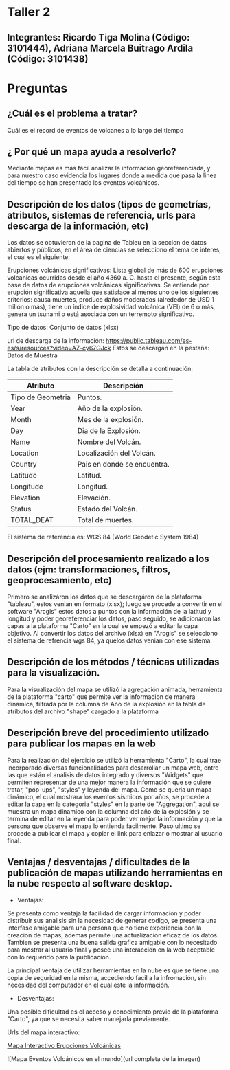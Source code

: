 # Taller 2
## Integrantes: Ricardo Tiga Molina (Código: 3101444), Adriana Marcela Buitrago Ardila (Código: 3101438)

# Preguntas
## ¿Cuál es el problema a tratar? 

Cuál es el record de eventos de volcanes a lo largo del tiempo 

## ¿ Por qué un mapa ayuda a resolverlo?

Mediante mapas es más fácil analizar la información georeferenciada, y para nuestro caso evidencia los lugares donde a medida que pasa la linea del tiempo se han presentado los eventos volcánicos.

## Descripción de los datos (tipos de geometrías, atributos, sistemas de referencia, urls para descarga de la información, etc)

Los datos se obtuvieron de la pagina de Tableu en la seccion de datos abiertos y públicos, en el área de ciencias se selecciono el tema de interes, el cual es el siguiente:

Erupciones volcánicas significativas:  Lista global de más de 600 erupciones volcánicas ocurridas desde el año 4360 a. C. hasta el presente, según esta base de datos de erupciones volcánicas significativas. Se entiende por erupción significativa aquella que satisface al menos uno de los siguientes criterios: causa muertes, produce daños moderados (alrededor de USD 1 millón o más), tiene un índice de explosividad volcánica (VEI) de 6 o más, genera un tsunami o está asociada con un terremoto significativo.

Tipo de datos: Conjunto de datos (xlsx)

url de descarga de la información: https://public.tableau.com/es-es/s/resources?video=AZ-cy67GJck
Estos se descargan en la pestaña: Datos de Muestra

La tabla de atributos con la descripción se detalla a continuación: 

| Atributo| Descripción|
| ----- | ---- |
Tipo de Geometria | Puntos.
Year | Año de la explosión.
Month | Mes de la explosión.
Day | Dia de la Explosión.
Name |Nombre del Volcán. 
Location |Localización del Volcán.
Country |Pais en donde se encuentra.
Latitude |Latitud.
Longitude |Longitud.
Elevation |Elevación.
Status |Estado del Volcán.
TOTAL_DEAT |Total de muertes. 

El sistema de referencia es: WGS 84 (World Geodetic System 1984)

## Descripción del procesamiento realizado a los datos (ejm: transformaciones, filtros, geoprocesamiento, etc)

Primero se analizáron los datos que se descargáron de la plataforma "tableau", estos venian en formato (xlsx); luego se procede a convertir en el software "Arcgis" estos datos a puntos con la información de la latitud y longitud y poder georeferenciar los datos, paso seguido, se adicionáron las capas a la plataforma "Carto" en la cual se empezó a editar la capa objetivo.
Al convertir los datos del archivo (xlsx) en "Arcgis" se selecciono el sistema de refrencia wgs 84, ya quelos datos venian con ese sistema.

## Descripción de los métodos / técnicas utilizadas para la visualización.

Para la visualización del mapa se utilizó la agregación animada, herramienta de la plataforma "carto" que permite ver la informacion de manera dinamica, filtrada por la columna de Año de la explosión en la tabla de atributos del archivo "shape" cargado a la plataforma

## Descripción breve del procedimiento utilizado para publicar los mapas en la web

Para la realización del ejercicio se utilizó la herramienta "Carto", la cual trae incorporado diversas funcionalidades para desarrollar un mapa web, entre las que están el análisis de datos integrado y diversos "Widgets" que permiten representar de una mejor manera la información que se quiere tratar, "pop-ups", "styles" y leyenda del mapa.
Como se queria un mapa dinámico, el cual mostrara los eventos sísmicos por años, se procede a editar la capa en la categoria "styles" en la parte de "Aggregation", aqui se muestra un mapa dinamico con la columna del año de la explosión y se termina de editar en la leyenda para poder ver mejor la información y que la persona que observe el mapa lo entienda facilmente.
Paso ultimo se procede a publicar el mapa y copiar el link para enlazar o mostrar al usuario final.

## Ventajas / desventajas / dificultades de la publicación de mapas utilizando herramientas en la nube respecto al software desktop.

- Ventajas:

Se presenta como ventaja la facilidad de cargar informacion y poder distribuir sus analisis sin la necesidad de generar codigo, se    presenta una interfase amigable para una persona que no tiene experiencia con la creacion de mapas, ademas permite una actualizacion eficaz de los datos.
Tambien se presenta una buena salida grafica amigable con lo necesitado para mostrar al usuario final y posee una interaccion en la web aceptable con lo requerido para la publicacion.

La principal  ventaja de utilizar herramientas en la nube es que se tiene una copia de seguridad en la misma, accediendo facil a la infromación, sin necesidad del computador en el cual este la información.

- Desventajas: 

Una posible dificultad es el acceso y conocimiento previo de la plataforma "Carto", ya que se necesita saber manejarla previamente. 

Urls del mapa interactivo: 

[Mapa Interactivo Erupciones Volcánicas](https://adrianambuitragoa.carto.com/builder/185ed131-d4f3-4771-8278-b3196898261e/embed)

![Mapa Eventos Volcánicos en el mundo](url completa de la imagen)

